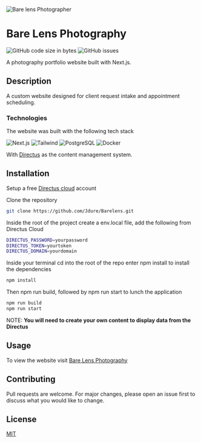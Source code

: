 ![Bare lens Photographer](https://res.cloudinary.com/dhfp2qscl/image/upload/v1678113420/portfolio/Color_logo_with_background_uqtgow.png)

# Bare Lens Photography
![GitHub code size in bytes](https://img.shields.io/github/languages/code-size/jdure/Barelens)
![GitHub issues](https://img.shields.io/github/issues/Jdure/Barelens)

A photography portfolio website built with Next.js. 

## Description

A custom website designed for client request intake and appointment scheduling.  

### Technologies

The website was built with the following tech stack

![Next.js](	https://img.shields.io/badge/Next.js-000?logo=nextdotjs&logoColor=fff&style=for-the-badge)
![Tailwind](https://img.shields.io/badge/Tailwind_CSS-38B2AC?style=for-the-badge&logo=tailwind-css&logoColor=white)
![PostgreSQL](https://img.shields.io/badge/PostgreSQL-316192?style=for-the-badge&logo=postgresql&logoColor=white)
![Docker](	https://img.shields.io/badge/docker-%230db7ed.svg?style=for-the-badge&logo=docker&logoColor=white)

With [Directus](https://directus.io/) as the content management system.

## Installation

Setup a free [Directus cloud](https://directus.cloud/) account

Clone the repository

```bash
git clone https://github.com/Jdure/Barelens.git
```

Inside the root of the project create a env.local file, add the following from Directus Cloud

```bash
DIRECTUS_PASSWORD=yourpassword
DIRECTUS_TOKEN=yourtoken
DIRECTUS_DOMAIN=yourdomain
```
Inside your terminal cd into the root of the repo enter npm install to install the dependencies

```bash
npm install
```

Then npm run build, followed by npm run start to lunch the application

```bash
npm run build
npm run start
```


NOTE: **You will need to create your own content to display data from the Directus**

## Usage

To view the website visit [Bare Lens Photography](https://barelens.vercel.app/)

## Contributing

Pull requests are welcome. For major changes, please open an issue first
to discuss what you would like to change.

## License

[MIT](https://choosealicense.com/licenses/mit/)